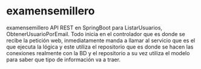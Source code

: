 # examensemillero
examensemillero
API REST en SpringBoot para ListarUsuarios, ObtenerUsuarioPorEmail.
Todo inicia en el controlador que es donde se recibe la petición web, inmediatamente manda
a llamar al servicio que es el que ejecuta la lógica y este utiliza el repositorio que es 
donde se hacen las conexiones realmente con la BD y el repositorio a su vez utiliza el modelo para 
saber que tipo de información va a traer.

